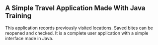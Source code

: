 ## A Simple Travel Application Made With Java Training

This application records previously visited locations. Saved bites can be reopened and checked. It is a complete user application with a simple interface made in Java.

